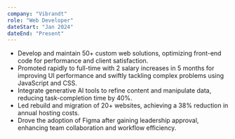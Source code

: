 ```yaml
---
company: "Vibrandt"
role: "Web Developer"
dateStart: "Jan 2024"
dateEnd: "Present"
---
```


- Develop and maintain 50+ custom web solutions, optimizing front-end code for performance and client satisfaction.
- Promoted rapidly to full-time with 2 salary increases in 5 months for improving UI performance and swiftly tackling complex problems using JavaScript and CSS.
- Integrate generative AI tools to refine content and manipulate data, reducing task-completion time by 40%.
- Led rebuild and migration of 20+ websites, achieving a 38% reduction in annual hosting costs.
- Drove the adoption of Figma after gaining leadership approval, enhancing team collaboration and workflow efficiency.
